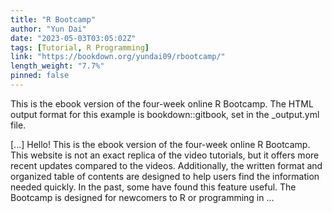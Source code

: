 ```yaml
---
title: "R Bootcamp"
author: "Yun Dai"
date: "2023-05-03T03:05:02Z"
tags: [Tutorial, R Programming]
link: "https://bookdown.org/yundai09/rbootcamp/"
length_weight: "7.7%"
pinned: false
---
```


<p>This is the ebook version of the four-week online R Bootcamp.
The HTML output format for this example is bookdown::gitbook,
set in the _output.yml file.</p> [...] Hello! This is the ebook version of the four-week online R Bootcamp. This website is not an exact replica of the video tutorials, but it offers more recent updates compared to the videos. Additionally, the written format and organized table of contents are designed to help users find the information needed quickly. In the past, some have found this feature useful. The Bootcamp is designed for newcomers to R or programming in ...
